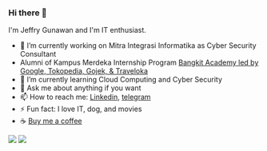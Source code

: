 ### Hi there 👋

I'm Jeffry Gunawan and I'm IT enthusiast.

- 🔭 I’m currently working on Mitra Integrasi Informatika as Cyber Security Consultant
- Alumni of Kampus Merdeka Internship Program [Bangkit Academy led by Google, Tokopedia, Gojek, & Traveloka](https://grow.google/intl/id_id/bangkit/)
- 🌱 I’m currently learning Cloud Computing and Cyber Security
- 💬 Ask me about anything if you want
- 📫 How to reach me: [Linkedin](https://www.linkedin.com/in/jeffrygunawan/), [telegram](https://t.me/jeffanzos)
- ⚡ Fun fact: I love IT, dog, and movies
- ☕ [Buy me a coffee](https://www.buymeacoffee.com/jeffanzos)

<img src="https://github-readme-stats.vercel.app/api/top-langs/?username=jeffrywu28&layout=compact&theme=radical">
<img src="https://github-readme-stats.vercel.app/api?username=jeffrywu28&&show_icons=true&theme=react">
